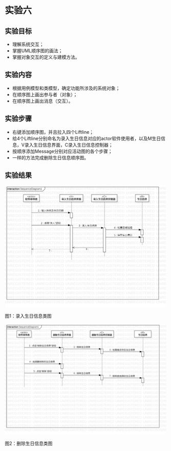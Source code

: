 # 实验六

## 实验目标
- 理解系统交互；
- 掌握UML顺序图的画法；
- 掌握对象交互的定义与建模方法。

## 实验内容
- 根据用例模型和类模型，确定功能所涉及的系统对象；
- 在顺序图上画出参与者（对象）；
- 在顺序图上画出消息（交互）。

## 实验步骤
- 右键添加顺序图，并且拉入四个Liftline；
- 给4个Liftline分别命名为录入生日信息对应的actor软件使用者，以及M生日信息，V录入生日信息界面，C录入生日信息控制器；
- 按顺序添加Message分别对应活动图的各个步骤；
- 一样的方法完成删除生日信息顺序图。


## 实验结果
![pho1.png](./pho1.png)

图1：录入生日信息类图

![pho2.jpg](./pho2.png)

图2：删除生日信息类图
